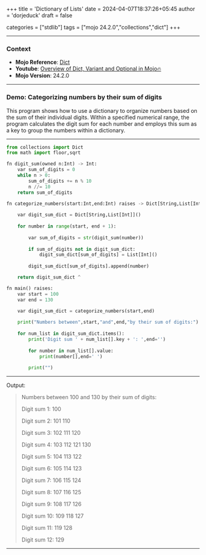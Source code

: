 +++
title = 'Dictionary of Lists'
date = 2024-04-07T18:37:26+05:45
author = 'dorjeduck' 
draft = false

categories = ["stdlib"]
tags = ["mojo 24.2.0","collections","dict"]
+++
 
---
  
### Context

- **Mojo Reference**: [Dict](https://docs.modular.com/mojo/stdlib/collections/dict)
- **Youtube**: [Overview of Dict, Variant and Optional in Mojo🔥](https://www.youtube.com/watch?v=ywbzfY5v2ZM)
- **Mojo Version**: 24.2.0

---

### Demo: Categorizing numbers by their sum of digits

This program shows how to use a dictionary to organize numbers based on the sum of their individual digits. Within a specified numerical range, the program calculates the digit sum for each number and employs this sum as a key to group the numbers within a dictionary.

---
  
```python
from collections import Dict
from math import floor,sqrt

fn digit_sum(owned n:Int) -> Int:
    var sum_of_digits = 0
    while n > 0:
        sum_of_digits += n % 10
        n //= 10
    return sum_of_digits

fn categorize_numbers(start:Int,end:Int) raises -> Dict[String,List[Int]] : 
    
    var digit_sum_dict = Dict[String,List[Int]]()
    
    for number in range(start, end + 1): 
      
        var sum_of_digits = str(digit_sum(number))
        
        if sum_of_digits not in digit_sum_dict:
            digit_sum_dict[sum_of_digits] = List[Int]()
        
        digit_sum_dict[sum_of_digits].append(number)

    return digit_sum_dict ^

fn main() raises:
    var start = 100
    var end = 130

    var digit_sum_dict = categorize_numbers(start,end)
    
    print("Numbers between",start,"and",end,"by their sum of digits:")
    
    for num_list in digit_sum_dict.items():
        print('Digit sum ' + num_list[].key + ': ',end='')
        
        for number in num_list[].value:
            print(number[],end=' ')
        
        print("")
```

---

Output:

> Numbers between 100 and 130 by their sum of digits:
>
> Digit sum 1: 100
>
> Digit sum 2: 101 110
>
> Digit sum 3: 102 111 120
>
> Digit sum 4: 103 112 121 130
>
> Digit sum 5: 104 113 122
>
> Digit sum 6: 105 114 123
>
> Digit sum 7: 106 115 124
>
> Digit sum 8: 107 116 125
>
> Digit sum 9: 108 117 126
>
> Digit sum 10: 109 118 127
>
> Digit sum 11: 119 128
>
> Digit sum 12: 129

---

